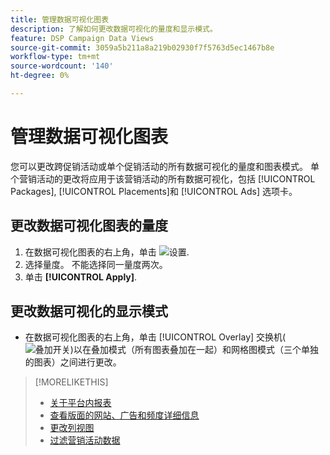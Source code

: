 ```yaml
---
title: 管理数据可视化图表
description: 了解如何更改数据可视化的量度和显示模式。
feature: DSP Campaign Data Views
source-git-commit: 3059a5b211a8a219b02930f7f5763d5ec1467b8e
workflow-type: tm+mt
source-wordcount: '140'
ht-degree: 0%

---
```


# 管理数据可视化图表

您可以更改跨促销活动或单个促销活动的所有数据可视化的量度和图表模式。 单个营销活动的更改将应用于该营销活动的所有数据可视化，包括 [!UICONTROL Packages], [!UICONTROL Placements]和 [!UICONTROL Ads] 选项卡。

## 更改数据可视化图表的量度

1. 在数据可视化图表的右上角，单击 ![设置](/help/dsp/assets/settings-chart.png).
1. 选择量度。
不能选择同一量度两次。
1. 单击 **[!UICONTROL Apply]**.

## 更改数据可视化的显示模式

* 在数据可视化图表的右上角，单击 [!UICONTROL Overlay] 交换机(![叠加开关](/help/dsp/assets/overlay.png))以在叠加模式（所有图表叠加在一起）和网格图模式（三个单独的图表）之间进行更改。

>[!MORELIKETHIS]
>
>* [关于平台内报表](campaign-reports-about.md)
>* [查看版面的网站、广告和频度详细信息](placement-details-view.md)
>* [更改列视图](column-view-change.md)
>* [过滤营销活动数据](campaign-data-filter.md)

